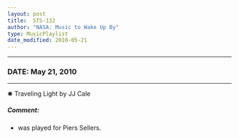 ```yaml
---
layout: post
title:  STS-132
author: "NASA: Music to Wake Up By"
type: MusicPlaylist
date_modified: 2010-05-21
---
```


----
### DATE: May 21, 2010
----
✺ Traveling Light by JJ Cale

##### Comment:
* was played for Piers Sellers.
